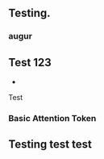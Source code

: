 ## Testing. 

### augur
Test 123 
-----


- 

Test

### Basic Attention Token 
Testing test test 
----


